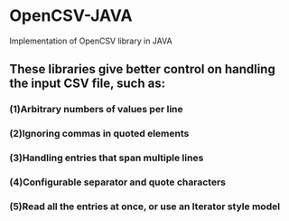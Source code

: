 # OpenCSV-JAVA
Implementation of  OpenCSV library in JAVA

## These libraries give better control on handling the input CSV file, such as:

### (1)Arbitrary numbers of values per line
### (2)Ignoring commas in quoted elements
### (3)Handling entries that span multiple lines
### (4)Configurable separator and quote characters
### (5)Read all the entries at once, or use an Iterator style model
